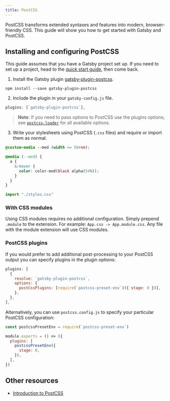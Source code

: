 ```yaml
---
title: PostCSS
---
```


PostCSS transforms extended syntaxes and features into modern, browser-friendly CSS. This guide will show you how to get started with Gatsby and PostCSS.

## Installing and configuring PostCSS

This guide assumes that you have a Gatsby project set up. If you need to set up a project, head to the [quick start guide](/docs/quick-start/), then come back.

1. Install the Gatsby plugin [gatsby-plugin-postcss](/packages/gatsby-plugin-postcss/).

```shell
npm install --save gatsby-plugin-postcss
```

2. Include the plugin in your `gatsby-config.js` file.

```javascript:title=gatsby-config.js
plugins: [`gatsby-plugin-postcss`],
```

> **Note**: If you need to pass options to PostCSS use the plugins options; see [`postcss-loader`](https://github.com/postcss/postcss-loader) for all available options.

3. Write your stylesheets using PostCSS (`.css` files) and require or import them as normal.

```css:title=styles.css
@custom-media --med (width <= 50rem);

@media (--med) {
  a {
    &:hover {
      color: color-mod(black alpha(54%));
    }
  }
}
```

```javascript
import "./styles.css"
```

### With CSS modules

Using CSS modules requires no additional configuration. Simply prepend `.module` to the extension. For example: `App.css -> App.module.css`. Any file with the module extension will use CSS modules.

### PostCSS plugins

If you would prefer to add additional post-processing to your PostCSS output you can specify plugins in the plugin options:

```javascript:title=gatsby-config.js
plugins: [
  {
    resolve: `gatsby-plugin-postcss`,
    options: {
      postCssPlugins: [require(`postcss-preset-env`)({ stage: 0 })],
    },
  },
],
```

Alternatively, you can use `postcss.config.js` to specify your particular PostCSS configuration:

```javascript:title=postcss.config.js
const postcssPresetEnv = require(`postcss-preset-env`)

module.exports = () => ({
  plugins: [
    postcssPresetEnv({
      stage: 0,
    }),
  ],
})
```

## Other resources

- [Introduction to PostCSS](https://www.smashingmagazine.com/2015/12/introduction-to-postcss/)
